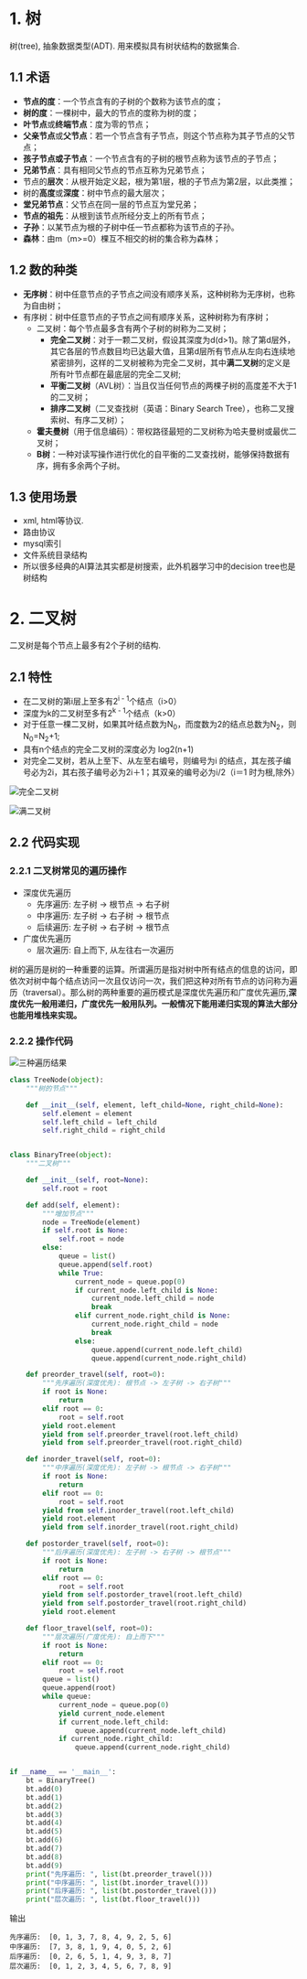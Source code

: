 # 1. 树

树(tree), 抽象数据类型(ADT). 用来模拟具有树状结构的数据集合.

## 1.1 术语

* **节点的度**：一个节点含有的子树的个数称为该节点的度；
* **树的度**：一棵树中，最大的节点的度称为树的度；
* **叶节点**或**终端节点**：度为零的节点；
* **父亲节点**或**父节点**：若一个节点含有子节点，则这个节点称为其子节点的父节点；
* **孩子节点或子节点**：一个节点含有的子树的根节点称为该节点的子节点；
* **兄弟节点**：具有相同父节点的节点互称为兄弟节点；
* 节点的**层次**：从根开始定义起，根为第1层，根的子节点为第2层，以此类推；
* 树的**高度**或**深度**：树中节点的最大层次；
* **堂兄弟节点**：父节点在同一层的节点互为堂兄弟；
* **节点的祖先**：从根到该节点所经分支上的所有节点；
* **子孙**：以某节点为根的子树中任一节点都称为该节点的子孙。
* **森林**：由m（m>=0）棵互不相交的树的集合称为森林；

## 1.2 数的种类

- **无序树**：树中任意节点的子节点之间没有顺序关系，这种树称为无序树，也称为自由树；
- 有序树：树中任意节点的子节点之间有顺序关系，这种树称为有序树；
  - 二叉树：每个节点最多含有两个子树的树称为二叉树；
    - **完全二叉树**：对于一颗二叉树，假设其深度为d(d>1)。除了第d层外，其它各层的节点数目均已达最大值，且第d层所有节点从左向右连续地紧密排列，这样的二叉树被称为完全二叉树，其中**满二叉树**的定义是所有叶节点都在最底层的完全二叉树;
    - **平衡二叉树**（AVL树）：当且仅当任何节点的两棵子树的高度差不大于1的二叉树；
    - **排序二叉树**（二叉查找树（英语：Binary Search Tree），也称二叉搜索树、有序二叉树）；
  - **霍夫曼树**（用于信息编码）：带权路径最短的二叉树称为哈夫曼树或最优二叉树；
  - **B树**：一种对读写操作进行优化的自平衡的二叉查找树，能够保持数据有序，拥有多余两个子树。

## 1.3 使用场景

* xml, html等协议.
* 路由协议
* mysql索引
* 文件系统目录结构
* 所以很多经典的AI算法其实都是树搜索，此外机器学习中的decision tree也是树结构

# 2. 二叉树

二叉树是每个节点上最多有2个子树的结构.

## 2.1 特性

* 在二叉树的第i层上至多有2<sup>i - 1</sup>个结点（i>0）
* 深度为k的二叉树至多有2<sup>k - 1</sup>个结点（k>0）
* 对于任意一棵二叉树，如果其叶结点数为N<sub>0</sub>，而度数为2的结点总数为N<sub>2</sub>，则N<sub>0</sub>=N<sub>2</sub>+1;
* 具有n个结点的完全二叉树的深度必为 log2(n+1)
* 对完全二叉树，若从上至下、从左至右编号，则编号为i 的结点，其左孩子编号必为2i，其右孩子编号必为2i＋1；其双亲的编号必为i/2（i＝1 时为根,除外）

![完全二叉树](image/05-%E6%95%B0/%E5%AE%8C%E5%85%A8%E4%BA%8C%E5%8F%89%E6%A0%91.png)

![满二叉树](image/05-%E6%95%B0/%E6%BB%A1%E4%BA%8C%E5%8F%89%E6%A0%91.png)

## 2.2 代码实现

### 2.2.1 二叉树常见的遍历操作

* 深度优先遍历
  * 先序遍历: 左子树 -> 根节点 -> 右子树
  * 中序遍历: 左子树 -> 右子树 -> 根节点
  * 后续遍历: 左子树 -> 右子树 -> 根节点
* 广度优先遍历
  * 层次遍历: 自上而下, 从左往右一次遍历

树的遍历是树的一种重要的运算。所谓遍历是指对树中所有结点的信息的访问，即依次对树中每个结点访问一次且仅访问一次，我们把这种对所有节点的访问称为遍历（traversal）。那么树的两种重要的遍历模式是深度优先遍历和广度优先遍历,**深度优先一般用递归，广度优先一般用队列。一般情况下能用递归实现的算法大部分也能用堆栈来实现。**

### 2.2.2 操作代码

![三种遍历结果](image/05-%E6%95%B0/%E4%B8%89%E7%A7%8D%E9%81%8D%E5%8E%86%E7%BB%93%E6%9E%9C.jpg)

```python
class TreeNode(object):
    """树的节点"""

    def __init__(self, element, left_child=None, right_child=None):
        self.element = element
        self.left_child = left_child
        self.right_child = right_child


class BinaryTree(object):
    """二叉树"""

    def __init__(self, root=None):
        self.root = root

    def add(self, element):
        """增加节点"""
        node = TreeNode(element)
        if self.root is None:
            self.root = node
        else:
            queue = list()
            queue.append(self.root)
            while True:
                current_node = queue.pop(0)
                if current_node.left_child is None:
                    current_node.left_child = node
                    break
                elif current_node.right_child is None:
                    current_node.right_child = node
                    break
                else:
                    queue.append(current_node.left_child)
                    queue.append(current_node.right_child)

    def preorder_travel(self, root=0):
        """先序遍历(深度优先): 根节点 -> 左子树 -> 右子树"""
        if root is None:
            return
        elif root == 0:
            root = self.root
        yield root.element
        yield from self.preorder_travel(root.left_child)
        yield from self.preorder_travel(root.right_child)

    def inorder_travel(self, root=0):
        """中序遍历(深度优先): 左子树 -> 根节点 -> 右子树"""
        if root is None:
            return
        elif root == 0:
            root = self.root
        yield from self.inorder_travel(root.left_child)
        yield root.element
        yield from self.inorder_travel(root.right_child)

    def postorder_travel(self, root=0):
        """后序遍历(深度优先): 左子树 -> 右子树 -> 根节点"""
        if root is None:
            return
        elif root == 0:
            root = self.root
        yield from self.postorder_travel(root.left_child)
        yield from self.postorder_travel(root.right_child)
        yield root.element

    def floor_travel(self, root=0):
        """层次遍历(广度优先): 自上而下"""
        if root is None:
            return
        elif root == 0:
            root = self.root
        queue = list()
        queue.append(root)
        while queue:
            current_node = queue.pop(0)
            yield current_node.element
            if current_node.left_child:
                queue.append(current_node.left_child)
            if current_node.right_child:
                queue.append(current_node.right_child)


if __name__ == '__main__':
    bt = BinaryTree()
    bt.add(0)
    bt.add(1)
    bt.add(2)
    bt.add(3)
    bt.add(4)
    bt.add(5)
    bt.add(6)
    bt.add(7)
    bt.add(8)
    bt.add(9)
    print("先序遍历: ", list(bt.preorder_travel()))
    print("中序遍历: ", list(bt.inorder_travel()))
    print("后序遍历: ", list(bt.postorder_travel()))
    print("层次遍历: ", list(bt.floor_travel()))
```

输出

```shell
先序遍历:  [0, 1, 3, 7, 8, 4, 9, 2, 5, 6]
中序遍历:  [7, 3, 8, 1, 9, 4, 0, 5, 2, 6]
后序遍历:  [0, 2, 6, 5, 1, 4, 9, 3, 8, 7]
层次遍历:  [0, 1, 2, 3, 4, 5, 6, 7, 8, 9]
```

